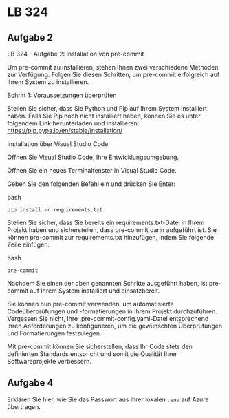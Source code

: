 # LB 324

## Aufgabe 2
LB 324 - Aufgabe 2: Installation von pre-commit

Um pre-commit zu installieren, stehen Ihnen zwei verschiedene Methoden zur Verfügung. Folgen Sie diesen Schritten, um pre-commit erfolgreich auf Ihrem System zu installieren.

Schritt 1: Voraussetzungen überprüfen

Stellen Sie sicher, dass Sie Python und Pip auf Ihrem System installiert haben. Falls Sie Pip noch nicht installiert haben, können Sie es unter folgendem Link herunterladen und installieren: https://pip.pypa.io/en/stable/installation/

 Installation über Visual Studio Code

Öffnen Sie Visual Studio Code, Ihre Entwicklungsumgebung.

  Öffnen Sie ein neues Terminalfenster in Visual Studio Code.

  Geben Sie den folgenden Befehl ein und drücken Sie Enter:

  bash
  
    pip install -r requirements.txt

Stellen Sie sicher, dass Sie bereits ein requirements.txt-Datei in Ihrem Projekt haben und sicherstellen, dass pre-commit darin aufgeführt ist. Sie können pre-commit zur requirements.txt hinzufügen, indem Sie folgende Zeile einfügen:

bash

    pre-commit

Nachdem Sie einen der oben genannten Schritte ausgeführt haben, ist pre-commit auf Ihrem System installiert und einsatzbereit.

Sie können nun pre-commit verwenden, um automatisierte Codeüberprüfungen und -formatierungen in Ihrem Projekt durchzuführen. Vergessen Sie nicht, Ihre .pre-commit-config.yaml-Datei entsprechend Ihren Anforderungen zu konfigurieren, um die gewünschten Überprüfungen und Formatierungen festzulegen.

Mit pre-commit können Sie sicherstellen, dass Ihr Code stets den definierten Standards entspricht und somit die Qualität Ihrer Softwareprojekte verbessern.

## Aufgabe 4
Erklären Sie hier, wie Sie das Passwort aus Ihrer lokalen `.env` auf Azure übertragen.
